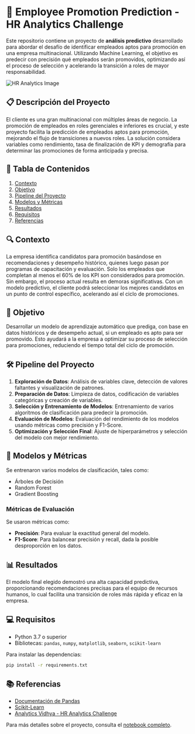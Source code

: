 # 🚀 Employee Promotion Prediction - HR Analytics Challenge

Este repositorio contiene un proyecto de **análisis predictivo** desarrollado para abordar el desafío de identificar empleados aptos para promoción en una empresa multinacional. Utilizando Machine Learning, el objetivo es predecir con precisión qué empleados serán promovidos, optimizando así el proceso de selección y acelerando la transición a roles de mayor responsabilidad.

![HR Analytics Image](https://github.com/user-attachments/assets/d17f8b14-84d5-4696-9e81-29067163e7ec)

## 📋 Descripción del Proyecto

El cliente es una gran multinacional con múltiples áreas de negocio. La promoción de empleados en roles gerenciales e inferiores es crucial, y este proyecto facilita la predicción de empleados aptos para promoción, mejorando el flujo de transiciones a nuevos roles. La solución considera variables como rendimiento, tasa de finalización de KPI y demografía para determinar las promociones de forma anticipada y precisa.

## 📑 Tabla de Contenidos

1. [Contexto](#contexto)
2. [Objetivo](#objetivo)
3. [Pipeline del Proyecto](#pipeline-del-proyecto)
4. [Modelos y Métricas](#modelos-y-métricas)
5. [Resultados](#resultados)
6. [Requisitos](#requisitos)
7. [Referencias](#referencias)

## 🔍 Contexto

La empresa identifica candidatos para promoción basándose en recomendaciones y desempeño histórico, quienes luego pasan por programas de capacitación y evaluación. Solo los empleados que completan al menos el 60% de los KPI son considerados para promoción. Sin embargo, el proceso actual resulta en demoras significativas. Con un modelo predictivo, el cliente podrá seleccionar los mejores candidatos en un punto de control específico, acelerando así el ciclo de promociones.

## 🎯 Objetivo

Desarrollar un modelo de aprendizaje automático que prediga, con base en datos históricos y de desempeño actual, si un empleado es apto para ser promovido. Esto ayudará a la empresa a optimizar su proceso de selección para promociones, reduciendo el tiempo total del ciclo de promoción.

## 🛠 Pipeline del Proyecto

1. **Exploración de Datos**: Análisis de variables clave, detección de valores faltantes y visualización de patrones.
2. **Preparación de Datos**: Limpieza de datos, codificación de variables categóricas y creación de variables.
3. **Selección y Entrenamiento de Modelos**: Entrenamiento de varios algoritmos de clasificación para predecir la promoción.
4. **Evaluación de Modelos**: Evaluación del rendimiento de los modelos usando métricas como precisión y F1-Score.
5. **Optimización y Selección Final**: Ajuste de hiperparámetros y selección del modelo con mejor rendimiento.

## 🧠 Modelos y Métricas

Se entrenaron varios modelos de clasificación, tales como:
- Árboles de Decisión
- Random Forest
- Gradient Boosting

### Métricas de Evaluación
Se usaron métricas como:
- **Precisión**: Para evaluar la exactitud general del modelo.
- **F1-Score**: Para balancear precisión y recall, dada la posible desproporción en los datos.

## 📊 Resultados

El modelo final elegido demostró una alta capacidad predictiva, proporcionando recomendaciones precisas para el equipo de recursos humanos, lo cual facilita una transición de roles más rápida y eficaz en la empresa.

## 💻 Requisitos

- Python 3.7 o superior
- Bibliotecas: `pandas`, `numpy`, `matplotlib`, `seaborn`, `scikit-learn`

Para instalar las dependencias:
```bash
pip install -r requirements.txt
```

## 📚 Referencias

- [Documentación de Pandas](https://pandas.pydata.org/pandas-docs/stable/)
- [Scikit-Learn](https://scikit-learn.org/stable/)
- [Analytics Vidhya - HR Analytics Challenge](https://datahack.analyticsvidhya.com/contest/)

Para más detalles sobre el proyecto, consulta el [notebook completo](./CHALLENGE_HR_ANALYTICS.ipynb).
